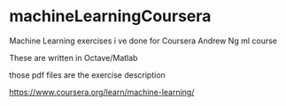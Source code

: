 # machineLearningCoursera
Machine Learning exercises i ve done for Coursera Andrew Ng ml course

These are written in Octave/Matlab

those pdf files are the exercise description

https://www.coursera.org/learn/machine-learning/

